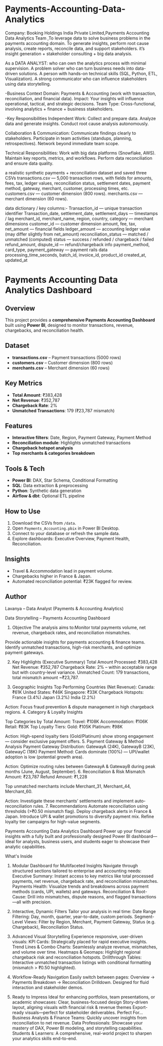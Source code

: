 # Payments-Accounting-Data-Analytics
Company: Booking Holdings India Private Limited,Payments Accounting Data Analytics Team ,To leverage data to solve business problems in the payments accounting domain.  To generate insights, perform root cause analysis, create reports, reconcile data, and support stakeholders. it’s insight generation + stakeholder consulting + big data analysis.

As a DATA ANALYST: who can own the analytics process with minimal supervision.
A problem solver who can turn business needs into data-driven solutions.
A person with hands-on technical skills (SQL, Python, ETL, Visualization).
A strong communicator who can influence stakeholders using data storytelling.


-Business Context
Domain: Payments & Accounting (work with transaction, reconciliation, and financial data).
Impact: Your insights will influence operational, tactical, and strategic decisions.
Team Type: Cross-functional, involving analytics + finance + business stakeholders.

-Key Responsibilities 
Independent Work:
Collect and prepare data.
Analyze data and generate insights.
Conduct root cause analysis autonomously.

Collaboration & Communication:
Communicate findings clearly to stakeholders.
Participate in team activities (standups, planning, retrospectives).
Network beyond immediate team scope.

Technical Responsibilities:
Work with big data platforms (Snowflake, AWS).
Maintain key reports, metrics, and workflows.
Perform data reconciliation and ensure data quality.

a realistic synthetic payments + reconciliation dataset and saved three CSVs 
 transactions.csv — 5,000 transaction rows, with fields for amounts, fees, tax, ledger values, reconciliation status, settlement dates, payment method, gateway, merchant, customer, processing times, etc.
 customers.csv — customer dimension (800 rows).
 merchants.csv — merchant dimension (60 rows).


data dictionary / key columns:-
Transaction_id — unique transaction identifier
Transaction_date, settlement_date, settlement_days — timestamps / lag
merchant_id, merchant_name, region, country, category — merchant dimensions
customer_id — customer dimension
amount, fee, tax, net_amount — financial fields
ledger_amount — accounting ledger value (may differ slightly from net_amount)
reconciliation_status — matched / unmatched (computed)
status — success / refunded / chargeback / failed
refund_amount, dispute_id — refund/chargeback info
payment_method, card_type, payment_gateway — payment rails data
processing_time_seconds, batch_id, invoice_id, product_id
created_at, updated_at

# Payments Accounting Data Analytics Dashboard

## Overview
This project provides a **comprehensive Payments Accounting Dashboard** built using **Power BI**,
designed to monitor transactions, revenue, chargebacks, and reconciliation health.

## Dataset
- **transactions.csv** – Payment transactions (5000 rows)
- **customers.csv** – Customer dimension (800 rows)
- **merchants.csv** – Merchant dimension (60 rows)

## Key Metrics
- **Total Amount**: ₹383,428
- **Net Revenue**: ₹352,787
- **Chargeback Rate**: 2%
- **Unmatched Transactions**: 179 (₹23,787 mismatch)

## Features
- **Interactive filters**: Date, Region, Payment Gateway, Payment Method
- **Reconciliation module**: Highlights unmatched transactions 
- **Chargeback hotspot analysis**
- **Top merchants & categories breakdown**

## Tools & Tech
- **Power BI**: DAX, Star Schema, Conditional Formatting
- **SQL**: Data extraction & preprocessing
- **Python**: Synthetic data generation
- **Airflow & dbt**: Optional ETL pipeline

## How to Use
1. Download the CSVs from `/data`.
2. Open `Payments_Accounting.pbix` in Power BI Desktop.
3. Connect to your database or refresh the sample data.
4. Explore dashboards: Executive Overview, Payment Health, Reconciliation.

## Insights
- Travel & Accommodation lead in payment volume.
- Chargebacks higher in France & Japan.
- Automated reconciliation potential: ₹23K flagged for review.

## Author
Lavanya – Data Analyst (Payments & Accounting Analytics)



Data Storytelling – Payments Accounting Dashboard
1. Objective
The analysis aims to:Monitor total payments volume, net revenue, chargeback rates, and reconciliation mismatches.

Provide actionable insights for payments accounting & finance teams.
Identify unmatched transactions, high-risk merchants, and optimize payment gateways.

2. Key Highlights (Executive Summary)
Total Amount Processed: ₹383,428
Net Revenue: ₹352,787
Chargeback Rate: 2% – within acceptable range but with country-level variance.
Unmatched Count: 179 transactions, total mismatch amount ~₹23,787.

3. Geographic Insights
Top Performing Countries (Net Revenue):
Canada: ₹61K
United States: ₹46K
Singapore: ₹33K
Chargeback Hotspots:
France (3.4%)
Japan (3.2%)
India (2.2%)

Action: Focus fraud prevention & dispute management in high chargeback regions.
4. Category & Loyalty Insights

Top Categories by Total Amount:
Travel: ₹108K
Accommodation: ₹106K
Retail: ₹83K
Top Loyalty Tiers:
Gold: ₹105K
Platinum: ₹98K

Action: High-spend loyalty tiers (Gold/Platinum) show strong engagement — consider exclusive payment offers.
5. Payment Gateway & Method Analysis
Payment Gateway Distribution: GatewayA (24K), GatewayB (23K), GatewayC (18K)
Payment Method: Cards dominate (100%) — UPI/wallet adoption is low (potential growth area).

Action: Optimize routing rules between GatewayA & GatewayB during peak months (June, August, September).
6. Reconciliation & Risk
Mismatch Amount: ₹23,787
Refund Amount: ₹1,228

Top unmatched merchants include Merchant_31, Merchant_44, Merchant_60.

Action: Investigate these merchants’ settlements and implement auto-reconciliation rules.
7. Recommendations
Automate reconciliation using thresholds (>₹0.50 mismatch flag).
Deploy chargeback alerts in France & Japan.
Introduce UPI & wallet promotions to diversify payment mix.
Refine loyalty tier campaigns for high-value segments.





Payments Accounting Data Analytics Dashboard
Power up your financial insights with a fully built and professionally designed Power BI dashboard—ideal for analysts, business users, and students eager to showcase their analytic capabilities.

 What's Inside
1. Modular Dashboard for Multifaceted Insights
Navigate through structured sections tailored to enterprise and accounting needs:
Executive Summary: Instant access to key metrics like total processed payments, net revenue, chargeback rate, and reconciliation mismatches.
Payments Health: Visualize trends and breakdowns across payment methods (cards, UPI, wallets) and gateways.
Reconciliation & Root-Cause: Drill into mismatches, dispute reasons, and flagged transactions—all with precision.

2. Interactive, Dynamic Filters
Tailor your analysis in real time:
Date Range Filtering: Day, month, quarter, year-to-date, custom periods.
Segment-Level Views: Filter by Region, Merchant, Payment Gateway, Status (e.g. Chargeback), Reconciliation Status.

3. Advanced Visual Storytelling
Experience responsive, user-driven visuals:
KPI Cards: Strategically placed for rapid executive insights.
Trend Lines & Combo Charts: Seamlessly analyze revenue, mismatches, and volume over time.
Heatmaps & Geomaps: Highlight regional chargeback risk and reconciliation hotspots.
Drillthrough Tables: Interactive unmatched transaction listings with conditional formatting (mismatch > ₹0.50 highlighted).

4. Workflow-Ready Navigation
Easily switch between pages: Overview → Payments Breakdown → Reconciliation Drilldown. Designed for fluid interaction and stakeholder demos.

5. Ready to Impress
Ideal for enhancing portfolios, team presentations, or academic showcases:
Clear, business-focused design
Story-driven layout, aligning visuals with financial risk & revenue themes
Export-ready visuals—perfect for stakeholder deliverables.
Perfect For...
Business Analysts & Finance Teams: Quickly uncover insights from reconciliation to net revenue.
Data Professionals: Showcase your mastery of DAX, Power BI modeling, and storytelling capabilities.
Students & Learners: A comprehensive, real-world project to sharpen your analytics skills end-to-end.
